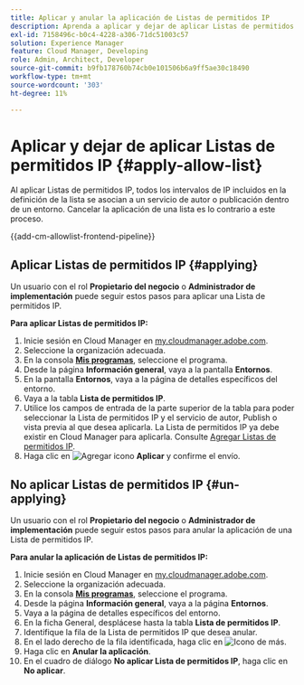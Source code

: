 ```yaml
---
title: Aplicar y anular la aplicación de Listas de permitidos IP
description: Aprenda a aplicar y dejar de aplicar Listas de permitidos IP a entornos de Cloud Manager.
exl-id: 7158496c-b0c4-4228-a306-71dc51003c57
solution: Experience Manager
feature: Cloud Manager, Developing
role: Admin, Architect, Developer
source-git-commit: b9fb178760b74cb0e101506b6a9ff5ae30c18490
workflow-type: tm+mt
source-wordcount: '303'
ht-degree: 11%

---
```



# Aplicar y dejar de aplicar Listas de permitidos IP {#apply-allow-list}

Al aplicar Listas de permitidos IP, todos los intervalos de IP incluidos en la definición de la lista se asocian a un servicio de autor o publicación dentro de un entorno. Cancelar la aplicación de una lista es lo contrario a este proceso.

{{add-cm-allowlist-frontend-pipeline}}

## Aplicar Listas de permitidos IP {#applying}

Un usuario con el rol **Propietario del negocio** o **Administrador de implementación** puede seguir estos pasos para aplicar una Lista de permitidos IP.

**Para aplicar Listas de permitidos IP:**

1. Inicie sesión en Cloud Manager en [my.cloudmanager.adobe.com](https://my.cloudmanager.adobe.com/).
1. Seleccione la organización adecuada.
1. En la consola **[Mis programas](/help/implementing/cloud-manager/navigation.md#my-programs)**, seleccione el programa.
1. Desde la página **Información general**, vaya a la pantalla **Entornos**.
1. En la pantalla **Entornos**, vaya a la página de detalles específicos del entorno.
1. Vaya a la tabla **Lista de permitidos IP**.
1. Utilice los campos de entrada de la parte superior de la tabla para poder seleccionar la Lista de permitidos IP y el servicio de autor, Publish o vista previa al que desea aplicarla.
La Lista de permitidos IP ya debe existir en Cloud Manager para aplicarla. Consulte [Agregar Listas de permitidos IP](/help/implementing/cloud-manager/ip-allow-lists/add-ip-allow-lists.md).
1. Haga clic en ![Agregar icono](https://spectrum.adobe.com/static/icons/workflow_18/Smock_Add_18_N.svg) **Aplicar** y confirme el envío.

## No aplicar Listas de permitidos IP {#un-applying}

Un usuario con el rol **Propietario del negocio** o **Administrador de implementación** puede seguir estos pasos para anular la aplicación de una Lista de permitidos IP.

**Para anular la aplicación de Listas de permitidos IP:**

1. Inicie sesión en Cloud Manager en [my.cloudmanager.adobe.com](https://my.cloudmanager.adobe.com/).
1. Seleccione la organización adecuada.
1. En la consola **[Mis programas](/help/implementing/cloud-manager/navigation.md#my-programs)**, seleccione el programa.
1. Desde la página **Información general**, vaya a la página **Entornos**.
1. Vaya a la página de detalles específicos del entorno.
1. En la ficha General, desplácese hasta la tabla **Lista de permitidos IP**.
1. Identifique la fila de la Lista de permitidos IP que desea anular.
1. En el lado derecho de la fila identificada, haga clic en ![Icono de más](https://spectrum.adobe.com/static/icons/workflow_18/Smock_More_18_N.svg).
1. Haga clic en **Anular la aplicación**.
1. En el cuadro de diálogo **No aplicar Lista de permitidos IP**, haga clic en **No aplicar**.
